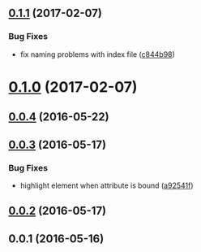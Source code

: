 <a name="0.1.1"></a>
## [0.1.1](https://github.com/MarcScheib/aurelia-syntax-highlighter/compare/0.1.0...v0.1.1) (2017-02-07)


### Bug Fixes

* fix naming problems with index file ([c844b98](https://github.com/MarcScheib/aurelia-syntax-highlighter/commit/c844b98))



<a name="0.1.0"></a>
# [0.1.0](https://github.com/MarcScheib/aurelia-syntax-highlighter/compare/0.0.4...v0.1.0) (2017-02-07)



<a name="0.0.4"></a>
## [0.0.4](https://github.com/MarcScheib/aurelia-syntax-highlighter/compare/0.0.3...v0.0.4) (2016-05-22)



<a name="0.0.3"></a>
## [0.0.3](https://github.com/MarcScheib/aurelia-syntax-highlighter/compare/0.0.2...v0.0.3) (2016-05-17)


### Bug Fixes

* highlight element when attribute is bound ([a92541f](https://github.com/MarcScheib/aurelia-syntax-highlighter/commit/a92541f))



<a name="0.0.2"></a>
## [0.0.2](https://github.com/MarcScheib/aurelia-syntax-highlighter/compare/0.0.1...v0.0.2) (2016-05-17)



<a name="0.0.1"></a>
## 0.0.1 (2016-05-16)



